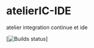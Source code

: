 # atelierIC-IDE
atelier integration continue et ide

[![Builds status](https://travis-ci.com/github/simonTEpsi/atelierIC-IDE.svg?branch=master)]
